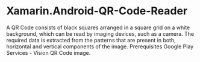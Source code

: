 # Xamarin.Android-QR-Code-Reader
A QR Code consists of black squares arranged in a square grid on a white background, which can be read by imaging devices, such as a camera. The required data is extracted from the patterns that are present in both, horizontal and vertical components of the image.  Prerequisites Google Play Services - Vision QR Code image.
